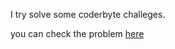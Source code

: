 I try solve some coderbyte challeges.

you can check the problem [here](https://www.coderbyte.com/challenges)
